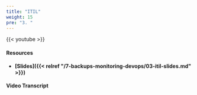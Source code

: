 ```yaml
---
title: "ITIL"
weight: 15
pre: "3. "
---
```


{{< youtube  >}}

#### Resources

* **[Slides]({{< relref "/7-backups-monitoring-devops/03-itil-slides.md" >}})**

#### Video Transcript
